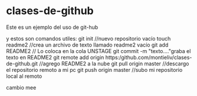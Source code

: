 clases-de-github
================

Este es un ejemplo del uso de git-hub

y estos son comandos utiles:
git init  //nuevo repositorio vacío
touch readme2  //crea un archivo de texto llamado readme2 vacío
git add README2  // Lo coloca en la cola UNSTAGE
git commit -m "texto...."graba el texto en README2
git remote add origin https:/github.com/montieliv/clases-de-github.git //agrego README2 a la nube
git pull origin master  //descargo el repositorio remoto a mi pc
git push origin master //subo mi repositorio local al remoto


cambio mee
